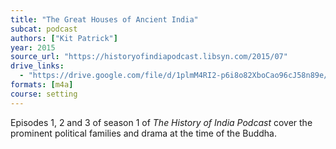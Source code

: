 ```yaml
---
title: "The Great Houses of Ancient India"
subcat: podcast
authors: ["Kit Patrick"]
year: 2015
source_url: "https://historyofindiapodcast.libsyn.com/2015/07"
drive_links:
  - "https://drive.google.com/file/d/1plmM4RI2-p6i8o82XboCao96cJ58n89e/view?usp=drivesdk"
formats: [m4a]
course: setting
---
```


Episodes 1, 2 and 3 of season 1 of *The History of India Podcast* cover the prominent political families and drama at the time of the Buddha.


